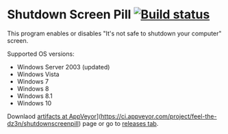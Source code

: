 # Shutdown Screen Pill [![Build status](https://ci.appveyor.com/api/projects/status/lf0xepyu9l7293qr?svg=true)](https://ci.appveyor.com/project/feel-the-dz3n/shutdownscreenpill)
This program enables or disables "It's not safe to shutdown your computer" screen.

Supported OS versions:
 - Windows Server 2003 (updated)
 - Windows Vista
 - Windows 7
 - Windows 8
 - Windows 8.1
 - Windows 10

Downlaod [artifacts at AppVeyor](https://ci.appveyor.com/api/projects/status/lf0xepyu9l7293qr?svg=true)](https://ci.appveyor.com/project/feel-the-dz3n/shutdownscreenpill) page or go to [releases tab](https://github.com/feel-the-dz3n/ShutdownScreenPill/releases).
